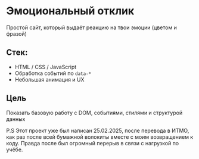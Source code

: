 # Эмоциональный отклик

Простой сайт, который выдаёт реакцию на твои эмоции (цветом и фразой)

## Стек:
- HTML / CSS / JavaScript
- Обработка событий по `data-*`
- Небольшая анимация и UX

## Цель
Показать базовую работу с DOM, событиями, стилями и структурой данных

P.S Этот проект уже был написан 25.02.2025, после перевода в ИТМО, как раз после всей бумажной волокиты вместе с моим возвращением к коду. Правда после был огромный перерыв в связи с нагрузкой по учёбе.
